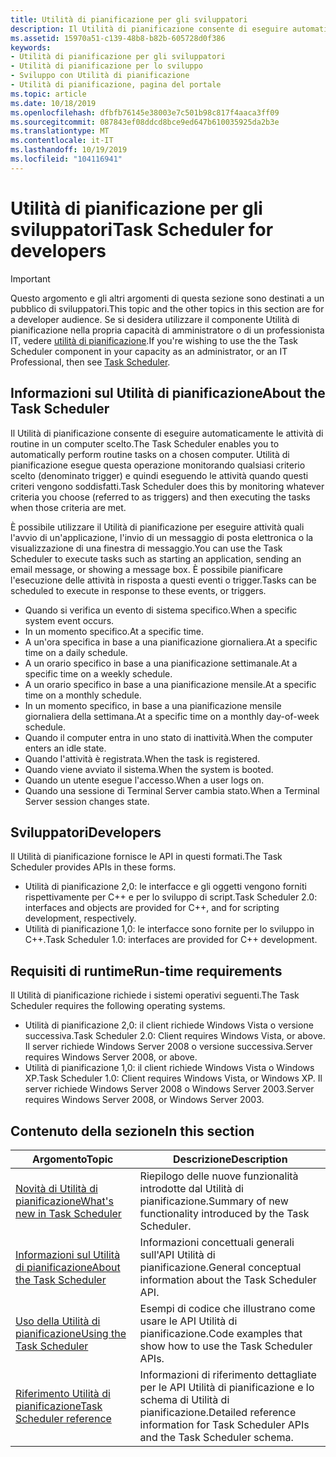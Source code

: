 ```yaml
---
title: Utilità di pianificazione per gli sviluppatori
description: Il Utilità di pianificazione consente di eseguire automaticamente le attività di routine in un computer scelto. Utilità di pianificazione esegue questa operazione monitorando qualsiasi criterio scelto (denominato trigger) e quindi eseguendo le attività quando questi criteri vengono soddisfatti.
ms.assetid: 15970a51-c139-48b8-b82b-605728d0f386
keywords:
- Utilità di pianificazione per gli sviluppatori
- Utilità di pianificazione per lo sviluppo
- Sviluppo con Utilità di pianificazione
- Utilità di pianificazione, pagina del portale
ms.topic: article
ms.date: 10/18/2019
ms.openlocfilehash: dfbfb76145e38003e7c501b98c817f4aaca3ff09
ms.sourcegitcommit: 087843ef08ddcd8bce9ed647b610035925da2b3e
ms.translationtype: MT
ms.contentlocale: it-IT
ms.lasthandoff: 10/19/2019
ms.locfileid: "104116941"
---
```

# <a name="task-scheduler-for-developers"></a><span data-ttu-id="30582-108">Utilità di pianificazione per gli sviluppatori</span><span class="sxs-lookup"><span data-stu-id="30582-108">Task Scheduler for developers</span></span>

> [!IMPORTANT]
> <span data-ttu-id="30582-109">Questo argomento e gli altri argomenti di questa sezione sono destinati a un pubblico di sviluppatori.</span><span class="sxs-lookup"><span data-stu-id="30582-109">This topic and the other topics in this section are for a developer audience.</span></span> <span data-ttu-id="30582-110">Se si desidera utilizzare il componente Utilità di pianificazione nella propria capacità di amministratore o di un professionista IT, vedere [utilità di pianificazione](/dynamics365/business-central/dev-itpro/developer/devenv-task-scheduler).</span><span class="sxs-lookup"><span data-stu-id="30582-110">If you're wishing to use the the Task Scheduler component in your capacity as an administrator, or an IT Professional, then see [Task Scheduler](/dynamics365/business-central/dev-itpro/developer/devenv-task-scheduler).</span></span>

## <a name="about-the-task-scheduler"></a><span data-ttu-id="30582-111">Informazioni sul Utilità di pianificazione</span><span class="sxs-lookup"><span data-stu-id="30582-111">About the Task Scheduler</span></span>

<span data-ttu-id="30582-112">Il Utilità di pianificazione consente di eseguire automaticamente le attività di routine in un computer scelto.</span><span class="sxs-lookup"><span data-stu-id="30582-112">The Task Scheduler enables you to automatically perform routine tasks on a chosen computer.</span></span> <span data-ttu-id="30582-113">Utilità di pianificazione esegue questa operazione monitorando qualsiasi criterio scelto (denominato trigger) e quindi eseguendo le attività quando questi criteri vengono soddisfatti.</span><span class="sxs-lookup"><span data-stu-id="30582-113">Task Scheduler does this by monitoring whatever criteria you choose (referred to as triggers) and then executing the tasks when those criteria are met.</span></span>

<span data-ttu-id="30582-114">È possibile utilizzare il Utilità di pianificazione per eseguire attività quali l'avvio di un'applicazione, l'invio di un messaggio di posta elettronica o la visualizzazione di una finestra di messaggio.</span><span class="sxs-lookup"><span data-stu-id="30582-114">You can use the Task Scheduler to execute tasks such as starting an application, sending an email message, or showing a message box.</span></span> <span data-ttu-id="30582-115">È possibile pianificare l'esecuzione delle attività in risposta a questi eventi o trigger.</span><span class="sxs-lookup"><span data-stu-id="30582-115">Tasks can be scheduled to execute in response to these events, or triggers.</span></span> 

- <span data-ttu-id="30582-116">Quando si verifica un evento di sistema specifico.</span><span class="sxs-lookup"><span data-stu-id="30582-116">When a specific system event occurs.</span></span>
- <span data-ttu-id="30582-117">In un momento specifico.</span><span class="sxs-lookup"><span data-stu-id="30582-117">At a specific time.</span></span>
- <span data-ttu-id="30582-118">A un'ora specifica in base a una pianificazione giornaliera.</span><span class="sxs-lookup"><span data-stu-id="30582-118">At a specific time on a daily schedule.</span></span>
- <span data-ttu-id="30582-119">A un orario specifico in base a una pianificazione settimanale.</span><span class="sxs-lookup"><span data-stu-id="30582-119">At a specific time on a weekly schedule.</span></span>
- <span data-ttu-id="30582-120">A un orario specifico in base a una pianificazione mensile.</span><span class="sxs-lookup"><span data-stu-id="30582-120">At a specific time on a monthly schedule.</span></span>
- <span data-ttu-id="30582-121">In un momento specifico, in base a una pianificazione mensile giornaliera della settimana.</span><span class="sxs-lookup"><span data-stu-id="30582-121">At a specific time on a monthly day-of-week schedule.</span></span>
- <span data-ttu-id="30582-122">Quando il computer entra in uno stato di inattività.</span><span class="sxs-lookup"><span data-stu-id="30582-122">When the computer enters an idle state.</span></span>
- <span data-ttu-id="30582-123">Quando l'attività è registrata.</span><span class="sxs-lookup"><span data-stu-id="30582-123">When the task is registered.</span></span>
- <span data-ttu-id="30582-124">Quando viene avviato il sistema.</span><span class="sxs-lookup"><span data-stu-id="30582-124">When the system is booted.</span></span>
- <span data-ttu-id="30582-125">Quando un utente esegue l'accesso.</span><span class="sxs-lookup"><span data-stu-id="30582-125">When a user logs on.</span></span>
- <span data-ttu-id="30582-126">Quando una sessione di Terminal Server cambia stato.</span><span class="sxs-lookup"><span data-stu-id="30582-126">When a Terminal Server session changes state.</span></span>

## <a name="developers"></a><span data-ttu-id="30582-127">Sviluppatori</span><span class="sxs-lookup"><span data-stu-id="30582-127">Developers</span></span>

<span data-ttu-id="30582-128">Il Utilità di pianificazione fornisce le API in questi formati.</span><span class="sxs-lookup"><span data-stu-id="30582-128">The Task Scheduler provides APIs in these forms.</span></span>

- <span data-ttu-id="30582-129">Utilità di pianificazione 2,0: le interfacce e gli oggetti vengono forniti rispettivamente per C++ e per lo sviluppo di script.</span><span class="sxs-lookup"><span data-stu-id="30582-129">Task Scheduler 2.0: interfaces and objects are provided for C++, and for scripting development, respectively.</span></span>
- <span data-ttu-id="30582-130">Utilità di pianificazione 1,0: le interfacce sono fornite per lo sviluppo in C++.</span><span class="sxs-lookup"><span data-stu-id="30582-130">Task Scheduler 1.0: interfaces are provided for C++ development.</span></span>

## <a name="run-time-requirements"></a><span data-ttu-id="30582-131">Requisiti di runtime</span><span class="sxs-lookup"><span data-stu-id="30582-131">Run-time requirements</span></span>

<span data-ttu-id="30582-132">Il Utilità di pianificazione richiede i sistemi operativi seguenti.</span><span class="sxs-lookup"><span data-stu-id="30582-132">The Task Scheduler requires the following operating systems.</span></span>

- <span data-ttu-id="30582-133">Utilità di pianificazione 2,0: il client richiede Windows Vista o versione successiva.</span><span class="sxs-lookup"><span data-stu-id="30582-133">Task Scheduler 2.0: Client requires Windows Vista, or above.</span></span> <span data-ttu-id="30582-134">Il server richiede Windows Server 2008 o versione successiva.</span><span class="sxs-lookup"><span data-stu-id="30582-134">Server requires Windows Server 2008, or above.</span></span>
- <span data-ttu-id="30582-135">Utilità di pianificazione 1,0: il client richiede Windows Vista o Windows XP.</span><span class="sxs-lookup"><span data-stu-id="30582-135">Task Scheduler 1.0: Client requires Windows Vista, or Windows XP.</span></span> <span data-ttu-id="30582-136">Il server richiede Windows Server 2008 o Windows Server 2003.</span><span class="sxs-lookup"><span data-stu-id="30582-136">Server requires Windows Server 2008, or Windows Server 2003.</span></span>

## <a name="in-this-section"></a><span data-ttu-id="30582-137">Contenuto della sezione</span><span class="sxs-lookup"><span data-stu-id="30582-137">In this section</span></span>

| <span data-ttu-id="30582-138">Argomento</span><span class="sxs-lookup"><span data-stu-id="30582-138">Topic</span></span> | <span data-ttu-id="30582-139">Descrizione</span><span class="sxs-lookup"><span data-stu-id="30582-139">Description</span></span> |
|-|-|
| [<span data-ttu-id="30582-140">Novità di Utilità di pianificazione</span><span class="sxs-lookup"><span data-stu-id="30582-140">What's new in Task Scheduler</span></span>](what-s-new-in-task-scheduler.md) | <span data-ttu-id="30582-141">Riepilogo delle nuove funzionalità introdotte dal Utilità di pianificazione.</span><span class="sxs-lookup"><span data-stu-id="30582-141">Summary of new functionality introduced by the Task Scheduler.</span></span> |
| [<span data-ttu-id="30582-142">Informazioni sul Utilità di pianificazione</span><span class="sxs-lookup"><span data-stu-id="30582-142">About the Task Scheduler</span></span>](about-the-task-scheduler.md) | <span data-ttu-id="30582-143">Informazioni concettuali generali sull'API Utilità di pianificazione.</span><span class="sxs-lookup"><span data-stu-id="30582-143">General conceptual information about the Task Scheduler API.</span></span> |
| [<span data-ttu-id="30582-144">Uso della Utilità di pianificazione</span><span class="sxs-lookup"><span data-stu-id="30582-144">Using the Task Scheduler</span></span>](using-the-task-scheduler.md) | <span data-ttu-id="30582-145">Esempi di codice che illustrano come usare le API Utilità di pianificazione.</span><span class="sxs-lookup"><span data-stu-id="30582-145">Code examples that show how to use the Task Scheduler APIs.</span></span> |
| [<span data-ttu-id="30582-146">Riferimento Utilità di pianificazione</span><span class="sxs-lookup"><span data-stu-id="30582-146">Task Scheduler reference</span></span>](task-scheduler-reference.md) | <span data-ttu-id="30582-147">Informazioni di riferimento dettagliate per le API Utilità di pianificazione e lo schema di Utilità di pianificazione.</span><span class="sxs-lookup"><span data-stu-id="30582-147">Detailed reference information for Task Scheduler APIs and the Task Scheduler schema.</span></span> |